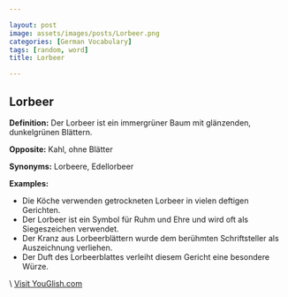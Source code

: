 ```yaml
---

layout: post
image: assets/images/posts/Lorbeer.png
categories: [German Vocabulary]
tags: [random, word]
title: Lorbeer

---
```


## Lorbeer

**Definition:** Der Lorbeer ist ein immergrüner Baum mit glänzenden, dunkelgrünen Blättern.

**Opposite:** Kahl, ohne Blätter

**Synonyms:** Lorbeere, Edellorbeer

**Examples:**
- Die Köche verwenden getrockneten Lorbeer in vielen deftigen Gerichten.
- Der Lorbeer ist ein Symbol für Ruhm und Ehre und wird oft als Siegeszeichen verwendet.
- Der Kranz aus Lorbeerblättern wurde dem berühmten Schriftsteller als Auszeichnung verliehen.
- Der Duft des Lorbeerblattes verleiht diesem Gericht eine besondere Würze.

\ <a id="yg-widget-0" class="youglish-widget" data-query="Lorbeer" data-lang="german" data-components="8412" data-auto-start="0" data-bkg-color="theme_light" data-title="How%20to%20pronounce%20Lorbeer%20in%20German"  rel="nofollow" href="https://youglish.com">Visit YouGlish.com</a><script async src="https://youglish.com/public/emb/widget.js" charset="utf-8"></script>